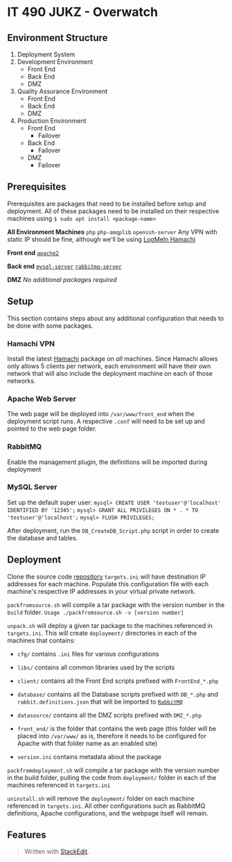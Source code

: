 
# IT 490 JUKZ - Overwatch 
## Environment Structure
1. Deployment System 
2. Development Environment
	* Front End
	* Back End
	* DMZ 
3. Quality Assurance Environment
	* Front End
	* Back End
	* DMZ 
5. Production Environment
	* Front End
		* Failover
	* Back End
		* Failover
	* DMZ 
		* Failover

## Prerequisites
Prerequisites are packages that need to be installed before setup and deployment. All of these packages need to be installed on their respective machines using ``$ sudo apt install <package-name>``

**All Environment Machines**
``php``
``php-amqplib``
``openssh-server``
Any VPN with static IP should be fine, although we'll be using [LogMeIn Hamachi](#hamachi-vpn) 

**Front end**
[``apache2``](#apache-web-server)

**Back end**
[``mysql-server``](#mysql-server)
[``rabbitmq-server``](#rabbitmq)

**DMZ**
_No additional packages required_

## Setup
This section contains steps about any additional configuration that needs to be done with some packages.
### Hamachi VPN
Install the latest [Hamachi](https://www.vpn.net/linux) package on *all* machines. Since Hamachi allows only allows 5 clients per network, each environment will have their own network that will also include the deployment machine on each of those networks. 
### Apache Web Server
The web page will be deployed into ``/var/www/front_end`` when the deployment script runs. A respective ``.conf`` will need to be set up and pointed to the web page folder.
### RabbitMQ
Enable the management plugin, the definitions will be imported during deployment
### MySQL Server
Set up the default super user:
``mysql> CREATE USER 'testuser'@'localhost' IDENTIFIED BY '12345';``
``mysql> GRANT ALL PRIVILEGES ON * . * TO 'testuser'@'localhost';``
``mysql> FLUSH PRIVILEGES;``

After deployment, run the ``DB_CreateDB_Script.php`` script in order to create the database and tables.
## Deployment
Clone the source code [repository](https://github.com/urasurasuras/it490)
``targets.ini`` will have destination IP addresses for each machine.
Populate this configuration file with each machine's respective IP addresses in your virtual private network.

``packfromsource.sh`` will compile a tar package with the version number in the ``build`` folder.
``Usage ./packfromsource.sh -v [version number]``

``unpack.sh`` will deploy a given tar package to the machines referenced in ``targets.ini``.
This will create ``deployment/`` directories in each of the machines that contains:
* ``cfg/`` contains ``.ini`` files for various configurations
* ``libs/`` contains all common libraries used by the scripts
* ``client/`` contains all the Front End scripts prefixed with ``FrontEnd_*.php``
* ``database/`` contains all the Database scripts prefixed with  ``DB_*.php`` and ``rabbit.definitions.json`` that will be imported to [``RabbitMQ``](#rabbitmq)

* ``datasource/`` contains all the DMZ scripts prefixed with ``DMZ_*.php``
* ``front_end/`` is the folder that contains the web page (this folder will be placed into ``/var/www/`` as is, therefore it needs to be configured for Apache with that folder name as an enabled site)
* ``version.ini`` contains metadata about the package


``packfromdeployment.sh`` will compile a tar package with the version number in the build folder, pulling the code from ``deployment/`` folder in each of the machines referenced in ``targets.ini``

``uninstall.sh`` will remove the ``deployment/`` folder on each machine referenced in ``targets.ini``. All other configurations such as RabbitMQ definitions, Apache configurations, and the webpage itself will remain.




## Features


> Written with [StackEdit](https://stackedit.io/).
<!--stackedit_data:
eyJoaXN0b3J5IjpbNjk2Nzg4NTMzLC0zMzE4NDgzNjksMTMxMz
M2ODE2MywtMTYzMDg5MjkxMSwxMDU2ODYxODgzLC03NzQ5NjM2
NDIsLTExMDYwNzA2ODgsMTQ1NjIwNDAyNywyNDU3MjcwMDAsLT
EyNTczMTE5ODMsLTY0MDE5Mzc5MSwxOTI2NzU2MTA3LC00MzA5
OTAxMjMsNjY0MDAxODIsMTg5MzQ1MjIwNCwxMjA3MjUwMDUwLC
0zOTgxMTk4MzcsLTczMTAwMTUzMiwzMzg3NjM3NjQsMTY5MTQy
NjE3M119
-->